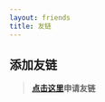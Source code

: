 ```yaml
---
layout: friends
title: 友链
---
```


<!-- more -->

## 添加友链

> **[点击这里](https://github.com/jeanhua/Blog/issues/new?template=%E5%8F%8B%E9%93%BE%E6%A8%A1%E6%9D%BF.md)申请友链**
